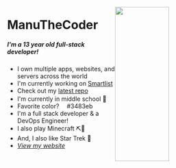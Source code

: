 <a href="#"><img src="https://github-readme-stats.vercel.app/api?username=ManuTheCoder&show_icons=true" style='margin:0;' width="50%" height="360" align="right"></a>
<h1>ManuTheCoder</h1>
<h5>I'm a 13 year old full-stack developer!</h5>
<!-- <a href="#" style='margin:0;'><img src="https://github-readme-stats.vercel.app/api/top-langs/?username=ManuTheCoder&layout=compact" style='margin:0;' width="390" height="190" align="center"></a> -->
<ul>
  <li>I own multiple apps, websites, and servers across the world</li>
  <li>I'm currently working on <a href="https://smartlist.ga">Smartlist</a></li>
  <li>Check out my <a href="https://github.com/ManuTheCoder/docjs">latest repo</a> <img src="https://github.githubassets.com/images/mona-whisper.gif" width="10px" align='middle'></li>
  <li>I'm currently in middle school 🏫</li>
  <li>Favorite color? <img src="https://via.placeholder.com/15/1589F0/3483eb?=+" width="10px"> #3483eb</li>
  <li>I'm a full stack developer & a DevOps Engineer!</li>
  <li>I also play Minecraft ⛏🧱 </li>
  <li>And, I also like Star Trek 🖖</li>
  <li><a href="https://manuthecoder.ml/"><i>View my website</i></a></li>
</ul>
<!-- <a href="https://smartlist.ga"><img src="https://i.ibb.co/PZr6Gdn/save-money-by-keeping-track-of-what-you-have-at-home-1.png" width="50%"></a> -->
